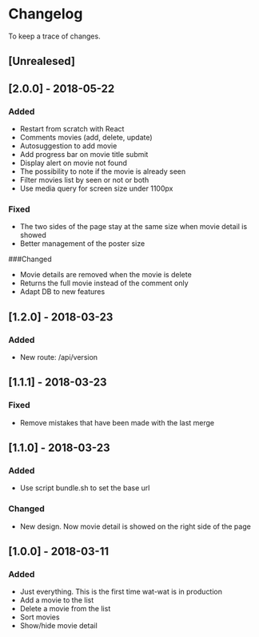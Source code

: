 # Changelog  
To keep a trace of changes.  
  

## [Unrealesed]


## [2.0.0] - 2018-05-22
### Added
+ Restart from scratch with React
+ Comments movies (add, delete, update)
+ Autosuggestion to add movie
+ Add progress bar on movie title submit
+ Display alert on movie not found
+ The possibility to note if the movie is already seen
+ Filter movies list by seen or not or both
+ Use media query for screen size under 1100px

### Fixed
+ The two sides of the page stay at the same size when movie detail is showed  
+ Better management of the poster size  

###Changed
+ Movie details are removed when the movie is delete  
+ Returns the full movie instead of the comment only
+ Adapt DB to new features

## [1.2.0] - 2018-03-23  
### Added    
+ New route: /api/version  
  

## [1.1.1] - 2018-03-23  
### Fixed  
+ Remove mistakes that have been made with the last merge  
  

## [1.1.0] - 2018-03-23  
### Added  
+ Use script bundle.sh to set the base url  

### Changed  
+ New design. Now movie detail is showed on the right side of the page  
  

## [1.0.0] - 2018-03-11  
### Added  
+ Just everything. This is the first time wat-wat is in production  
+ Add a movie to the list  
+ Delete a movie from the list  
+ Sort movies  
+ Show/hide movie detail
